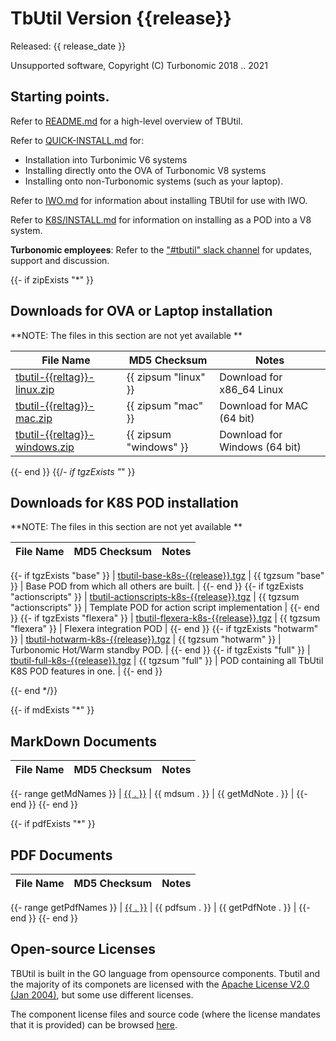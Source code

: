 # TbUtil Version {{release}}

Released: {{ release_date }}

Unsupported software, Copyright (C) Turbonomic 2018 .. 2021

## Starting points.

Refer to [README.md](../docs/README.md) for a high-level overview of TBUtil.

Refer to [QUICK-INSTALL.md](../docs/QUICK-INSTALL.md) for:

- Installation into Turbonimic V6 systems
- Installing directly onto the OVA of Turbonomic V8 systems
- Installing onto non-Turbonomic systems (such as your laptop).

Refer to [IWO.md](../docs/IWO.md) for information about installing TBUtil for use with IWO.

Refer to [K8S/INSTALL.md](../docs/K8S/INSTALL.md) for information on installing as a POD into a V8 system.

**Turbonomic employees**: Refer to the ["#tbutil" slack channel](https://turbonomic.slack.com/messages/CQCSKJN3Y) for updates, support and discussion.


{{- if zipExists "*" }}

## Downloads for OVA or Laptop installation

**NOTE: The files in this section are not yet available **

| File Name | MD5 Checksum | Notes |
| --------- | ------------ | ----- |
| [tbutil-{{reltag}}-linux.zip]({{urlbase}}/tbutil-{{reltag}}-linux.zip) | {{ zipsum "linux" }} | Download for x86_64 Linux |
| [tbutil-{{reltag}}-mac.zip]({{urlbase}}/tbutil-{{reltag}}-mac.zip) | {{ zipsum "mac" }} | Download for MAC (64 bit) |
| [tbutil-{{reltag}}-windows.zip]({{urlbase}}/tbutil-{{reltag}}-windows.zip) | {{ zipsum "windows" }} | Download for Windows (64 bit) |

{{- end }}
{{/*- if tgzExists "*" }}

## Downloads for K8S POD installation

**NOTE: The files in this section are not yet available **

| File Name | MD5 Checksum | Notes |
| --------- | ------------ | ----- |
{{- if tgzExists "base" }}
| [tbutil-base-k8s-{{release}}.tgz]({{urlbase}}/tbutil-base-k8s-{{release}}.tgz) | {{ tgzsum "base" }} | Base POD from which all others are built. |
{{- end }}
{{- if tgzExists "actionscripts" }}
| [tbutil-actionscripts-k8s-{{release}}.tgz]({{urlbase}}/tbutil-actionscripts-k8s-{{release}}.tgz) | {{ tgzsum "actionscripts" }} | Template POD for action script implementation |
{{- end }}
{{- if tgzExists "flexera" }}
| [tbutil-flexera-k8s-{{release}}.tgz]({{urlbase}}/tbutil-flexera-k8s-{{release}}.tgz) | {{ tgzsum "flexera" }} | Flexera integration POD |
{{- end }}
{{- if tgzExists "hotwarm" }}
| [tbutil-hotwarm-k8s-{{release}}.tgz]({{urlbase}}/tbutil-hotwarm-k8s-{{release}}.tgz) | {{ tgzsum "hotwarm" }} | Turbonomic Hot/Warm standby POD. |
{{- end }}
{{- if tgzExists "full" }}
| [tbutil-full-k8s-{{release}}.tgz]({{urlbase}}/tbutil-full-k8s-{{release}}.tgz) | {{ tgzsum "full" }} | POD containing all TbUtil K8S POD features in one. |
{{- end }}

{{- end */}}

{{- if mdExists "*" }}

## MarkDown Documents

| File Name | MD5 Checksum | Notes |
| --------- | ------------ | ----- |
{{- range getMdNames }}
| [{{ . }}](../docs/{{.}}) | {{ mdsum . }} | {{ getMdNote . }} |
{{- end }}
{{- end }}

{{- if pdfExists "*" }}

## PDF Documents

| File Name | MD5 Checksum | Notes |
| --------- | ------------ | ----- |
{{- range getPdfNames }}
| [{{ . }}]({{urlbase}}/{{.}}) | {{ pdfsum . }} | {{ getPdfNote . }} |
{{- end }}
{{- end }}


## Open-source Licenses

TBUtil is built in the GO language from opensource components. Tbutil and the majority of its componets are licensed with the [Apache License V2.0 (Jan 2004)](../licenses/git.turbonomic.com/cs/turbo-util/LICENSE), but some use different licenses.

The component license files and source code (where the license mandates that it is provided) can be browsed [here](../licenses).
